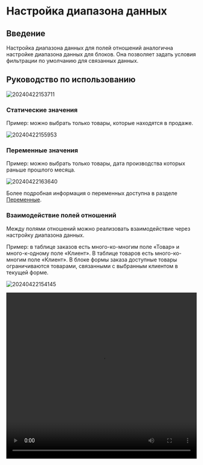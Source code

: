 # Настройка диапазона данных

## Введение

Настройка диапазона данных для полей отношений аналогична настройке диапазона данных для блоков. Она позволяет задать условия фильтрации по умолчанию для связанных данных.

## Руководство по использованию

![20240422153711](https://static-docs.nocobase.com/20240422153711.png)

### Статические значения

Пример: можно выбрать только товары, которые находятся в продаже.

![20240422155953](https://static-docs.nocobase.com/20240422155953.png)

### Переменные значения

Пример: можно выбрать только товары, дата производства которых раньше прошлого месяца.

![20240422163640](https://static-docs.nocobase.com/20240422163640.png)

Более подробная информация о переменных доступна в разделе [Переменные](/handbook/ui/variables).

### Взаимодействие полей отношений

Между полями отношений можно реализовать взаимодействие через настройку диапазона данных.

Пример: в таблице заказов есть много-ко-многим поле «Товар» и много-к-одному поле «Клиент». В таблице товаров есть много-ко-многим поле «Клиент». В блоке формы заказа доступные товары ограничиваются товарами, связанными с выбранным клиентом в текущей форме.

![20240422154145](https://static-docs.nocobase.com/20240422154145.png)

<video width="100%" height="440" controls>
      <source src="https://static-docs.nocobase.com/20240422155351.mp4" type="video/mp4">
</video>